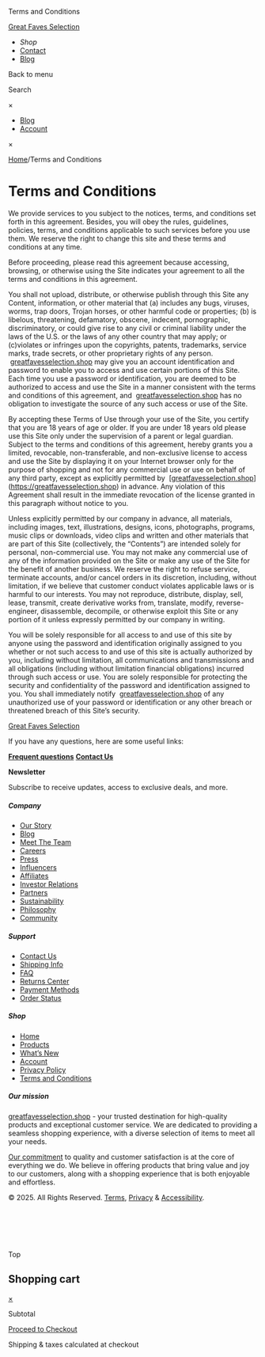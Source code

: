  Terms and Conditions















 


[Great Faves Selection](https://greatfavesselection.shop)

* *Shop*
* [Contact](https://greatfavesselection.shop/contact-us/)
* [Blog](https://greatfavesselection.shop/blog/)

Back to menu

Search

×

* [Blog](https://greatfavesselection.shop/blog/)
* [Account](https://greatfavesselection.shop/account/)

×



[Home](https://greatfavesselection.shop/)/Terms and Conditions

Terms and Conditions
====================

We provide services to you subject to the notices, terms, and conditions set forth in this agreement. Besides, you will obey the rules, guidelines, policies, terms, and conditions applicable to such services before you use them. We reserve the right to change this site and these terms and conditions at any time.

Before proceeding, please read this agreement because accessing, browsing, or otherwise using the Site indicates your agreement to all the terms and conditions in this agreement.

You shall not upload, distribute, or otherwise publish through this Site any Content, information, or other material that (a) includes any bugs, viruses, worms, trap doors, Trojan horses, or other harmful code or properties; (b) is libelous, threatening, defamatory, obscene, indecent, pornographic, discriminatory, or could give rise to any civil or criminal liability under the laws of the U.S. or the laws of any other country that may apply; or (c)violates or infringes upon the copyrights, patents, trademarks, service marks, trade secrets, or other proprietary rights of any person.  [greatfavesselection.shop](https://greatfavesselection.shop) may give you an account identification and password to enable you to access and use certain portions of this Site. Each time you use a password or identification, you are deemed to be authorized to access and use the Site in a manner consistent with the terms and conditions of this agreement, and  [greatfavesselection.shop](https://greatfavesselection.shop) has no obligation to investigate the source of any such access or use of the Site.

By accepting these Terms of Use through your use of the Site, you certify that you are 18 years of age or older. If you are under 18 years old please use this Site only under the supervision of a parent or legal guardian. Subject to the terms and conditions of this agreement, hereby grants you a limited, revocable, non-transferable, and non-exclusive license to access and use the Site by displaying it on your Internet browser only for the purpose of shopping and not for any commercial use or use on behalf of any third party, except as explicitly permitted by  [[greatfavesselection.shop](https://greatfavesselection.shop)](https://greatfavesselection.shop) in advance. Any violation of this Agreement shall result in the immediate revocation of the license granted in this paragraph without notice to you.

Unless explicitly permitted by our company in advance, all materials, including images, text, illustrations, designs, icons, photographs, programs, music clips or downloads, video clips and written and other materials that are part of this Site (collectively, the “Contents”) are intended solely for personal, non-commercial use. You may not make any commercial use of any of the information provided on the Site or make any use of the Site for the benefit of another business. We reserve the right to refuse service, terminate accounts, and/or cancel orders in its discretion, including, without limitation, if we believe that customer conduct violates applicable laws or is harmful to our interests. You may not reproduce, distribute, display, sell, lease, transmit, create derivative works from, translate, modify, reverse-engineer, disassemble, decompile, or otherwise exploit this Site or any portion of it unless expressly permitted by our company in writing.

You will be solely responsible for all access to and use of this site by anyone using the password and identification originally assigned to you whether or not such access to and use of this site is actually authorized by you, including without limitation, all communications and transmissions and all obligations (including without limitation financial obligations) incurred through such access or use. You are solely responsible for protecting the security and confidentiality of the password and identification assigned to you. You shall immediately notify  [greatfavesselection.shop](https://greatfavesselection.shop) of any unauthorized use of your password or identification or any other breach or threatened breach of this Site’s security.

[Great Faves Selection](https://greatfavesselection.shop)

If you have any questions, here are some useful links:

[**Frequent questions**](/faq)
[**Contact Us**](/contact-us)

**Newsletter**

Subscribe to receive updates, access to exclusive deals, and more.

##### Company

* [Our Story](https://greatfavesselection.shop/about-us/)
* [Blog](https://greatfavesselection.shop/blog/)
* [Meet The Team](/about-us/#meetourteam)
* [Careers](https://greatfavesselection.shop/careers/)
* [Press](https://greatfavesselection.shop/media-partnerships/)
* [Influencers](https://greatfavesselection.shop/media-partnerships/)
* [Affiliates](https://greatfavesselection.shop/media-partnerships/)
* [Investor Relations](https://greatfavesselection.shop/business-relations/)
* [Partners](https://greatfavesselection.shop/business-relations/)
* [Sustainability](https://greatfavesselection.shop/our-beliefs/)
* [Philosophy](https://greatfavesselection.shop/our-beliefs/)
* [Community](/about-us/#community)

##### Support

* [Contact Us](https://greatfavesselection.shop/contact-us/)
* [Shipping Info](https://greatfavesselection.shop/shipping-delivery/)
* [FAQ](https://greatfavesselection.shop/faq/)
* [Returns Center](https://greatfavesselection.shop/refund-policy/)
* [Payment Methods](https://greatfavesselection.shop/payment-methods/)
* [Order Status](https://greatfavesselection.shop/track-your-order/)

##### Shop

* [Home](https://greatfavesselection.shop/)
* [Products](https://greatfavesselection.shop/product/)
* [What’s New](/product/?orderby=newest)
* [Account](https://greatfavesselection.shop/account/)
* [Privacy Policy](https://greatfavesselection.shop/privacy-policy-2/)
* [Terms and Conditions](https://greatfavesselection.shop/terms-and-conditions/)

##### Our mission

[greatfavesselection.shop](//greatfavesselection.shop) - your trusted destination for high-quality products and exceptional customer service. We are dedicated to providing a seamless shopping experience, with a diverse selection of items to meet all your needs.

[Our commitment](/our-beliefs/) to quality and customer satisfaction is at the core of everything we do. We believe in offering products that bring value and joy to our customers, along with a shopping experience that is both enjoyable and effortless.

© 2025. All Rights Reserved. [Terms](/terms-and-conditions/), [Privacy](/privacy-policy/) & [Accessibility](/accessibility/).

![]()

![]()

![]()

![]()

![]()

![]()

Top




















Shopping cart
-------------

[×](javascript:;)

Subtotal

[Proceed to Checkout](https://greatfavesselection.shop/cart)

Shipping & taxes calculated at checkout